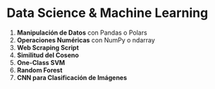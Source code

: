 # Data Science & Machine Learning

1. **Manipulación de Datos** con Pandas o Polars
2. **Operaciones Numéricas** con NumPy o ndarray
3. **Web Scraping Script**
4. **Similitud del Coseno**
5. **One-Class SVM**
6. **Random Forest**
7. **CNN para Clasificación de Imágenes**